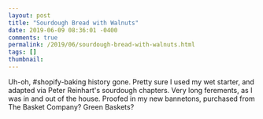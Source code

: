 ```yaml
---
layout: post
title: "Sourdough Bread with Walnuts"
date: 2019-06-09 08:36:01 -0400
comments: true
permalink: /2019/06/sourdough-bread-with-walnuts.html
tags: []
thumbnail: 
---
```


Uh-oh, #shopify-baking history gone. Pretty sure I used my wet starter, and adapted via 
Peter Reinhart's sourdough chapters. Very long ferements, as I was in and out of the house.
Proofed in my new bannetons, purchased from  The Basket Company? Green Baskets?
